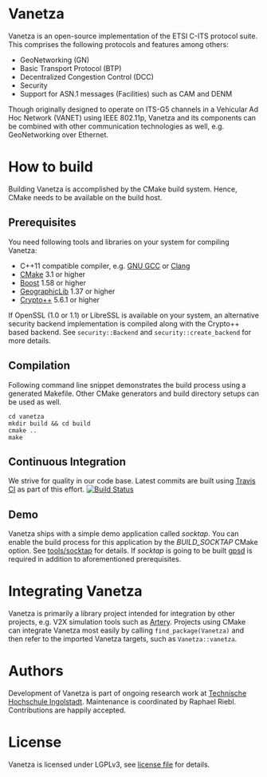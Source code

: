 # Vanetza

Vanetza is an open-source implementation of the ETSI C-ITS protocol suite.
This comprises the following protocols and features among others:

* GeoNetworking (GN)
* Basic Transport Protocol (BTP)
* Decentralized Congestion Control (DCC)
* Security
* Support for ASN.1 messages (Facilities) such as CAM and DENM

Though originally designed to operate on ITS-G5 channels in a Vehicular Ad Hoc Network (VANET) using IEEE 802.11p, Vanetza and its components can be combined with other communication technologies as well, e.g. GeoNetworking over Ethernet.

# How to build

Building Vanetza is accomplished by the CMake build system. Hence, CMake needs to be available on the build host.

## Prerequisites

You need following tools and libraries on your system for compiling Vanetza:

* C++11 compatible compiler, e.g. [GNU GCC](https://gcc.gnu.org) or [Clang](http://clang.llvm.org)
* [CMake](https://cmake.org) 3.1 or higher
* [Boost](https://www.boost.org) 1.58 or higher
* [GeographicLib](http://geographiclib.sourceforge.net) 1.37 or higher
* [Crypto++](https://www.cryptopp.com) 5.6.1 or higher

If OpenSSL (1.0 or 1.1) or LibreSSL is available on your system, an alternative security backend implementation is compiled along with the Crypto++ based backend.
See `security::Backend` and `security::create_backend` for more details.

## Compilation

Following command line snippet demonstrates the build process using a generated Makefile.
Other CMake generators and build directory setups can be used as well.

    cd vanetza
    mkdir build && cd build
    cmake ..
    make

## Continuous Integration

We strive for quality in our code base. Latest commits are built using [Travis CI](https://travis-ci.org) as part of this effort.
[![Build Status](https://travis-ci.org/riebl/vanetza.svg?branch=master)](https://travis-ci.org/riebl/vanetza)

## Demo

Vanetza ships with a simple demo application called *socktap*.
You can enable the build process for this application by the *BUILD_SOCKTAP* CMake option.
See [tools/socktap](tools/socktap/README.md) for details.
If *socktap* is going to be built [gpsd](http://catb.org/gpsd) is required in addition to aforementioned prerequisites.

# Integrating Vanetza

Vanetza is primarily a library project intended for integration by other projects, e.g. V2X simulation tools such as [Artery](https://github.com/riebl/artery).
Projects using CMake can integrate Vanetza most easily by calling `find_package(Vanetza)` and then refer to the imported Vanetza targets, such as `Vanetza::vanetza`.

# Authors

Development of Vanetza is part of ongoing research work at [Technische Hochschule Ingolstadt](https://www.thi.de/forschung/carissma/labore/car2x-testlabor/).
Maintenance is coordinated by Raphael Riebl. Contributions are happily accepted.

# License

Vanetza is licensed under LGPLv3, see [license file](LICENSE.md) for details.
